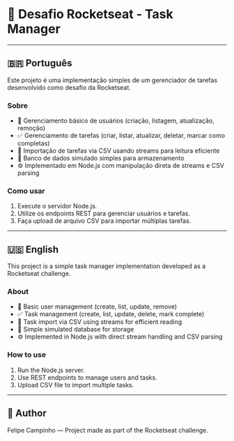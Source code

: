 # 🚀 Desafio Rocketseat - Task Manager

---

## 🇧🇷 Português

Este projeto é uma implementação simples de um gerenciador de tarefas desenvolvido como desafio da Rocketseat.

### Sobre

- 👥 Gerenciamento básico de usuários (criação, listagem, atualização, remoção)
- ✅ Gerenciamento de tarefas (criar, listar, atualizar, deletar, marcar como completas)
- 📂 Importação de tarefas via CSV usando streams para leitura eficiente
- 💾 Banco de dados simulado simples para armazenamento
- ⚙️ Implementado em Node.js com manipulação direta de streams e CSV parsing

### Como usar

1. Execute o servidor Node.js.
2. Utilize os endpoints REST para gerenciar usuários e tarefas.
3. Faça upload de arquivo CSV para importar múltiplas tarefas.

---

## 🇺🇸 English

This project is a simple task manager implementation developed as a Rocketseat challenge.

### About

- 👥 Basic user management (create, list, update, remove)
- ✅ Task management (create, list, update, delete, mark complete)
- 📂 Task import via CSV using streams for efficient reading
- 💾 Simple simulated database for storage
- ⚙️ Implemented in Node.js with direct stream handling and CSV parsing

### How to use

1. Run the Node.js server.
2. Use REST endpoints to manage users and tasks.
3. Upload CSV file to import multiple tasks.

---

## 👤 Author

Felipe Campinho — Project made as part of the Rocketseat challenge.

